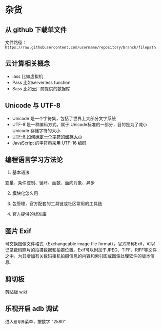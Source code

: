 # 杂货

## 从 github 下载单文件

文件路径：`https://raw.githubusercontent.com/username/repository/branch/filepath`

## 云计算相关概念

- Iass 比如虚拟机
- Pass 比如serverless function
- Sass 比如云厂商提供的数据库

## Unicode 与 UTF-8

- Unicode 是一个字符集，包括了世界上大部分文字系统
- UTF-8 是一种编码方式，属于 Unicode标准的一部分，目的是为了减小 Unicode 存储字符的大小
- [UTF-8 如何确定一个字符的储存大小](https://www.zhihu.com/question/23374078)
- JavaScript 的字符串采用 UTF-16 编码

## 编程语言学习方法论

1. 基本语法

变量、条件控制、循环、函数、面向对象、异步

2. 模块化怎么用

3. 包管理，官方配套的工具链或社区常用的工具链

4. 官方提供的标准库

## 图片 Exif

可交换图像文件格式（Exchangeable image file format），官方简称Exif，可以记录数码照片的拍摄数据和拍摄位置。Exif可以附加于JPEG、TIFF、RIFF等文件之中，为其增加有关数码相机拍摄信息的内容和索引图或图像处理软件的版本信息。

## 剪切板

[剪贴板 wiki](https://zh.wikipedia.org/wiki/%E5%89%AA%E8%B4%B4%E6%9D%BF)

## 乐视开启 adb 调试

进入`信号源`菜单，按数字 "2580"
